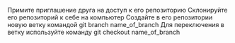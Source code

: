 Примите приглашение друга на доступ к его репозиторию
Склонируйте его репозиторий к себе на компьютер
Создайте в его репозитории новую ветку командой
git branch name_of_branch
Для переключения в ветку используйте команду
git checkout name_of_branch